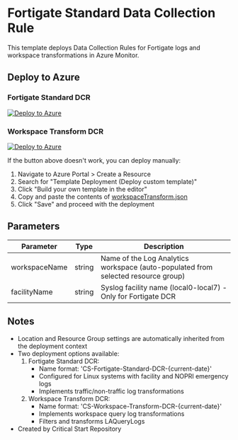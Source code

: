 # Fortigate Standard Data Collection Rule

This template deploys Data Collection Rules for Fortigate logs and workspace transformations in Azure Monitor.

## Deploy to Azure

### Fortigate Standard DCR
[![Deploy to Azure](https://aka.ms/deploytoazurebutton)](https://portal.azure.com/#create/Microsoft.Template/uri/https%3A%2F%2Fraw.githubusercontent.com%2FJohnnyMonteleoneCS%2FCost-Effective-Data-Collection-Rules%2Fmain%2Fazuredeploy.json)

### Workspace Transform DCR
[![Deploy to Azure](https://aka.ms/deploytoazurebutton)](https://portal.azure.com/#create/Microsoft.Template/uri/https%3A%2F%2Fraw.githubusercontent.com%2FJohnnyMonteleoneCS%2FCost-Effective-Data-Collection-Rules%2Fmain%2FworkspaceTransform.json)

If the button above doesn't work, you can deploy manually:
1. Navigate to Azure Portal > Create a Resource
2. Search for "Template Deployment (Deploy custom template)"
3. Click "Build your own template in the editor"
4. Copy and paste the contents of [workspaceTransform.json](./workspaceTransform.json)
5. Click "Save" and proceed with the deployment

## Parameters

| Parameter | Type | Description |
|-----------|------|-------------|
| workspaceName | string | Name of the Log Analytics workspace (auto-populated from selected resource group) |
| facilityName | string | Syslog facility name (local0-local7) - Only for Fortigate DCR |

## Notes

- Location and Resource Group settings are automatically inherited from the deployment context
- Two deployment options available:
  1. Fortigate Standard DCR:
     - Name format: 'CS-Fortigate-Standard-DCR-{current-date}'
     - Configured for Linux systems with facility and NOPRI emergency logs
     - Implements traffic/non-traffic log transformations
  2. Workspace Transform DCR:
     - Name format: 'CS-Workspace-Transform-DCR-{current-date}'
     - Implements workspace query log transformations
     - Filters and transforms LAQueryLogs
- Created by Critical Start Repository
